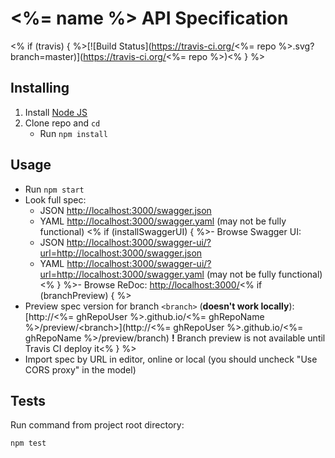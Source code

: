 # <%= name %> API Specification
<% if (travis) { %>[![Build Status](https://travis-ci.org/<%= repo %>.svg?branch=master)](https://travis-ci.org/<%= repo %>)<% } %>

## Installing

1. Install [Node JS](https://nodejs.org/)
2. Clone repo and `cd`
    + Run `npm install`

## Usage

- Run `npm start`
- Look full spec:
    + JSON [http://localhost:3000/swagger.json](http://localhost:3000/swagger.json)
    + YAML [http://localhost:3000/swagger.yaml](http://localhost:3000/swagger.yaml)  (may not be fully functional)
<% if (installSwaggerUI) { %>- Browse Swagger UI:
    + JSON [http://localhost:3000/swagger-ui/?url=http://localhost:3000/swagger.json](http://localhost:3000/?url=http://localhost:3000/swagger.json)
    + YAML [http://localhost:3000/swagger-ui/?url=http://localhost:3000/swagger.yaml](http://localhost:3000/?url=http://localhost:3000/swagger.yaml)  (may not be fully functional)
<% } %>- Browse ReDoc: [http://localhost:3000/](http://localhost:3000/)<% if (branchPreview) { %>
- Preview spec version for branch `<branch>` (**doesn't work locally**): [http://<%= ghRepoUser %>.github.io/<%= ghRepoName %>/preview/&lt;branch&gt;](http://<%= ghRepoUser %>.github.io/<%= ghRepoName %>/preview/branch)
**!** Branch preview is not available until Travis CI deploy it<% } %>
- Import spec by URL in editor, online or local (you should uncheck "Use CORS proxy" in the model)

## Tests

Run command from project root directory:

```bash
npm test
```
